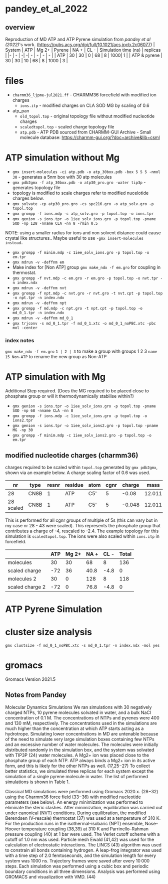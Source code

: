 # pandey_et_al_2022
## overview 
Reproduction of MD ATP and ATP Pyrene simulation from *pandey et al (2022)*'s work. (https://pubs.acs.org/doi/full/10.1021/acs.jpcb.2c06077)
| System | ATP | Mg 2+ | Pyrene | NA + | CL -  | Simulation time (ns) | replicas |
|-  | - | -| -| - | - | - | - |
| ATP | 30 | 30 | 0 | 68 | 8 | 1000| 1 |
| ATP & pyrene  | 30 | 30 | 10 | 68 | 8 | 1000 | 3 |

# files
* `charmm36_ljpme-jul2021.ff` - CHARMM36 forcefield with modified ion charges
   * `ions.itp` - modified charges on CLA SOD MG by scaling of 0.6
* atp_pan
   * `old_topol.top` - original topology file without modified nucleotide charges
   * `scaledtopol.top` - scaled charge topology file 
   * `atp.pdb` - ATP PDB sourced from CHARMM-GUI Archive - Small molecule database: https://charmm-gui.org/?doc=archive&lib=csml

# ATP simulation without Mg 
* `gmx insert-molecules -ci atp.pdb -o atp_30box.pdb -box 5 5 5 -nmol 30` - generates a 5nm box with 30 atp molecules 
* `gmx pdb2gmx -f atp_30box.pdb -o atp30_pro.gro -water tip3p` - generates topology file
* topology is modified to scale charges refer to modified nucelotide charges below.
* `gmx solvate -cp atp30_pro.gro -cs spc216.gro -o atp_solv.gro -p topol.top`
* `gmx grompp -f ions.mdp -c atp_solv.gro -p topol.top -o ions.tpr`
* `gmx genion -s ions.tpr -o 1iee_solv_ions.gro -p topol.top -pname SOD -np 128 -nname CLA -nn 8 -rmin 0.5`

NOTE: using a smaller radius for ions and non solvent distance could cause crystal like structures..
Maybe useful to use `-gmx insert-molecules instead.`

* `gmx grompp -f minim.mdp -c 1iee_solv_ions.gro -p topol.top -o em.tpr`
* `gmx mdrun -v -deffnm em`
* Make index for [Non ATP] group `gmx make_ndx -f em.gro` for coupling in thermostat.
* `gmx grompp -f nvt.mdp -c em.gro -r em.gro -p topol.top -o nvt.tpr -n index.ndx`
* `gmx mdrun -v -deffnm nvt`
* `gmx grompp -f npt.mdp -c nvt.gro -r nvt.gro -t nvt.cpt -p topol.top -o npt.tpr -n index.ndx`
* `gmx mdrun -v -deffnm npt`
* `gmx grompp -f md.mdp -c npt.gro -t npt.cpt -p topol.top -o md_0_1.tpr -n index.ndx`
* `gmx mdrun -v -deffnm md_0_1`
* `gmx trjconv -s md_0_1.tpr -f md_0_1.xtc -o md_0_1_noPBC.xtc -pbc mol -center`

### index notes
`gmx make_ndx -f em.gro`
` 1 | 2 | 3 ` to make a group with groups 1 2 3 
` name 15 Non-ATP ` to rename the new group as Non-ATP

# ATP simulation with Mg

Additional Step required. (Does the MG required to be placed close to phosphate group or will it thermodynamically stabilise within?)

* `gmx genion -s ions.tpr -o 1iee_solv_ions.gro -p topol.top -pname SOD -np 68 -nname CLA -nn 8`
* `gmx grompp -f ions.mdp -c 1iee_solv_ions.gro -p topol.top -o ions2.tpr`
* `gmx genion -s ions.tpr -o 1iee_solv_ions2.gro -p topol.top -pname MG -np 30`
* `gmx grompp -f minim.mdp -c 1iee_solv_ions2.gro -p topol.top -o em.tpr`

## modified nucleotide charges (charmm36)
charges required to be scaled within `topol.top` generated by `gmx pdb2gmx`, shown via an example below. A charge scaling factor of 0.6 was used.  

| nr | type | resnr | residue | atom | cgnr  | charge | mass |
|-  | - | -| -| - | - | - | - |
| 28 | CN8B | 1 | ATP | C5' | 5 | -0.08 | 12.011 |
| 28 scaled| CN8B | 1 | ATP | C5' | 5 | -0.048 | 12.011 |

This is performed for all cgnr groups of multiple of 5s (this can vary but in my case nr 28 - 43 were scaled). This represents the phosphate group that contributes a charge of -4, rescaled to -2.4. The example topology for this simulation is `scaledtopol.top`. The ions were also scaled within `ions.itp` in forcefield. 

| | ATP | Mg 2+  | NA + | CL -  | Total |
|-  | - | -| - | - | - |
| molecules | 30 | 30 | 68 | 8 | 136| 
| scaled charge  | -72 | 36 | 40.8 | -4.8 | 0 | 
| molecules 2| 30 | 0 | 128 | 8 | 118 | 
| scaled charge 2  | -72 | 0 | 76.8 | -4.8 | 0 | 



# ATP Pyrene Simulation

# cluster size analysis

`gmx clustsize -f md_0_1_noPBC.xtc -s md_0_1.tpr -n index.ndx -mol yes` 



# gromacs
Gromacs Version 2021.5

## Notes from Pandey
Molecular Dynamics Simulations
We ran simulations with 30 negatively charged NTPs, 10 pyrene molecules solvated in water, and a bulk NaCl concentration of 0.1 M. The concentrations of NTPs and pyrenes were 400 and 130 mM, respectively. The concentrations used in the simulations are much higher than the concentration at which ATP starts acting as a hydrotrope. Simulating lower concentrations in MD are untenable because of the need to simulate very large simulation boxes containing few NTPs and an excessive number of water molecules. The molecules were initially distributed randomly in the simulation box, and the system was solvated with TIP3P (24) water molecules. A Mg2+ ion was placed close to the phosphate group of each NTP. ATP always binds a Mg2+ ion in its active form, and this is likely for the other NTPs as well. (17,25−27) To collect better statistics, we simulated three replicas for each system except the simulation of a single pyrene molecule in water. The list of performed simulations is shown in Table 1. 

Classical MD simulations were performed using Gromacs 2020.x. (28−32) using the Charmm36 force field (33−36) with modified nucleotide parameters (see below). An energy minimization was performed to eliminate the steric clashes. After minimization, equilibration was carried out under canonical (NVT) conditions. During equilibration, the modified Berendsen (V-rescale) thermostat (37) was used at a temperature of 310 K. For the production runs in the isothermal–isobaric (NPT) ensemble, Nose–Hoover temperature coupling (38,39) at 310 K and Parrinello–Rahman pressure coupling (40) at 1 bar were used. The Verlet cutoff scheme with a cutoff of 1.0 nm was used. Particle mesh Ewald (41,42) was used for the calculation of electrostatic interactions. The LINCS (43) algorithm was used to constrain all bonds containing hydrogen. A leap-frog integrator was used with a time step of 2.0 femtoseconds, and the simulation length for every system was 1000 ns. Trajectory frames were saved after every 10 000 steps. Each simulation was performed using a cubic box and periodic boundary conditions in all three dimensions. Analysis was performed using GROMACS and visualization with VMD. (44)
